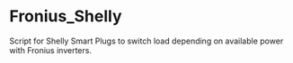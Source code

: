 # Fronius_Shelly
Script for Shelly Smart Plugs to switch load depending on available power with Fronius inverters.

